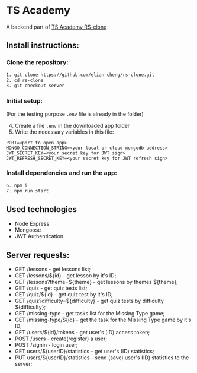 # TS Academy

A backend part of [TS Academy RS-clone](https://github.com/elian-cheng/rs-clone)

## Install instructions:

### Clone the repository:

```bash
1. git clone https://github.com/elian-cheng/rs-clone.git
2. cd rs-clone
3. git checkout server
```

### Initial setup:

(For the testing purpose `.env` file is already in the folder)

4. Create a file `.env` in the downloaded app folder
5. Write the necessary variables in this file:

```
PORT=<port to open app>
MONGO_CONNECTION_STRING=<your local or cloud mongodb address>
JWT_SECRET_KEY=<your secret key for JWT sign>
JWT_REFRESH_SECRET_KEY=<your secret key for JWT refresh sign>
```

### Install dependencies and run the app:

```bash
6. npm i
7. npm run start
```

## Used technologies

- Node Express
- Mongoose
- JWT Authentication

## Server requests:

- GET /lessons - get lessons list;
- GET /lessons/${id} - get lesson by it's ID;
- GET /lessons?theme=${theme} - get lessons by themes ${theme};
- GET /quiz - get quiz tests list;
- GET /quiz/${id} - get quiz test by it's ID;
- GET /quiz?difficulty=${difficulty} - get quiz tests by difficulty ${difficulty};
- GET /missing-type - get tasks list for the Missing Type game;
- GET /missing-type/${id} - get the task for the Missing Type game by it's ID;
- GET /users/${id}/tokens - get user's (ID) access token;
- POST /users - create(register) a user;
- POST /signin - login user;
- GET users/${userID}/statistics - get user's (ID) statistics;
- PUT users/${userID}/statistics - send (save) user's (ID) statistics to the server;

